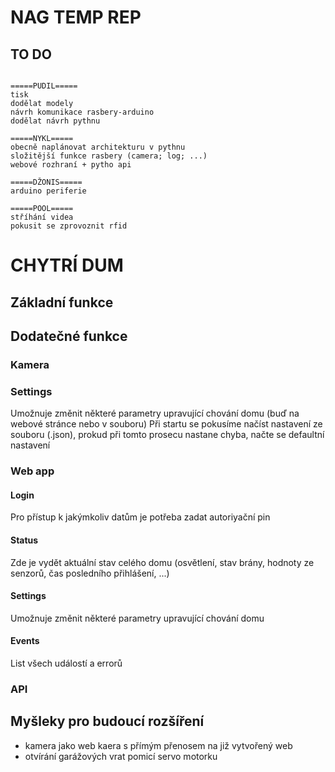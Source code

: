 # NAG TEMP REP
## TO DO
```

=====PUDIL=====
tisk
dodělat modely
návrh komunikace rasbery-arduino
dodělat návrh pythnu

=====NYKL=====
obecně naplánovat architekturu v pythnu
složitější funkce rasbery (camera; log; ...)
webové rozhraní + pytho api

=====DŽONIS=====
arduino periferie

=====POOL=====
stříhání videa
pokusit se zprovoznit rfid

```

# CHYTRÍ DUM

## Základní funkce

## Dodatečné funkce

### Kamera

### Settings
Umožnuje změnit některé parametry upravující chování domu (buď na webové stránce nebo v souboru)
Při startu se pokusíme načíst nastavení ze souboru (.json), prokud při tomto prosecu nastane chyba, načte se defaultní nastavení

### Web app

#### Login
Pro přístup k jakýmkoliv datům je potřeba zadat autoriyační pin
#### Status
Zde je vydět aktuální stav celého domu (osvětlení, stav brány, hodnoty ze senzorů, čas posledního přihlášení, ...)
#### Settings
Umožnuje změnit některé parametry upravující chování domu
#### Events
List všech událostí a errorů

### API

## Myšleky pro budoucí rozšíření
- kamera jako web kaera s přímým přenosem na již vytvořený web
- otvírání garážových vrat pomicí servo motorku